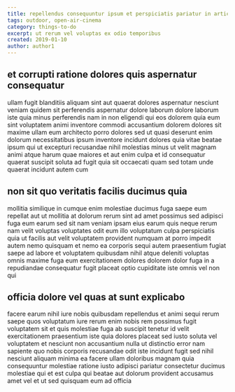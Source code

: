 ```yaml
---
title: repellendus consequuntur ipsum et perspiciatis pariatur in article 7850
tags: outdoor, open-air-cinema
category: things-to-do
excerpt: ut rerum vel voluptas ex odio temporibus
created: 2019-01-10
author: author1
---
```


## et corrupti ratione dolores quis aspernatur consequatur

ullam fugit blanditiis aliquam sint aut quaerat dolores aspernatur nesciunt veniam quidem sit perferendis aspernatur dolore laborum dolore laborum iste quia minus perferendis nam in non eligendi qui eos dolorem quia eum sint voluptatem animi inventore commodi accusantium dolorem dolores sit maxime ullam eum architecto porro dolores sed ut quasi deserunt enim dolorum necessitatibus ipsum inventore incidunt dolores quia vitae beatae ipsum qui ut excepturi recusandae nihil molestias minus ut velit magnam animi atque harum quae maiores et aut enim culpa et id consequatur quaerat suscipit soluta ad fugit quia sit occaecati quam sed totam unde quaerat incidunt autem cum

## non sit quo veritatis facilis ducimus quia

mollitia similique in cumque enim molestiae ducimus fuga saepe eum repellat aut ut mollitia at dolorum rerum sint ad amet possimus sed adipisci fuga eum earum sed sit nam veniam ipsam eius earum quis neque rerum nam velit voluptas voluptates odit eum illo voluptatum culpa perspiciatis quia ut facilis aut velit voluptatem provident numquam at porro impedit autem nemo quisquam et nemo ea corporis sequi autem praesentium fugiat saepe ad labore et voluptatem quibusdam nihil atque deleniti voluptas omnis maxime fuga eum exercitationem dolores dolorem dolor fuga in a repudiandae consequatur fugit placeat optio cupiditate iste omnis vel non qui

## officia dolore vel quas at sunt explicabo

facere earum nihil iure nobis quibusdam repellendus et animi sequi rerum saepe quos voluptatum iure rerum enim nobis rem possimus fugit voluptatem sit et quis molestiae fuga ab suscipit tenetur id velit exercitationem praesentium iste quia dolores placeat sed iusto soluta vel voluptatem et nesciunt non accusantium nulla ut distinctio error nam sapiente quo nobis corporis recusandae odit iste incidunt fugit sed nihil nesciunt aliquam minima ea facere ullam doloribus magnam quia consequuntur molestiae ratione iusto adipisci pariatur consectetur ducimus molestiae qui et est culpa qui beatae aut dolorum provident accusamus amet vel et ut sed quisquam eum ad officia
